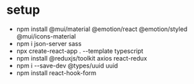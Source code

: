# setup

* npm install @mui/material @emotion/react @emotion/styled @mui/icons-material
* npm i json-server sass
* npx create-react-app . --template typescript
* npm install @reduxjs/toolkit axios react-redux
* npm i --save-dev @types/uuid uuid
* npm install react-hook-form
